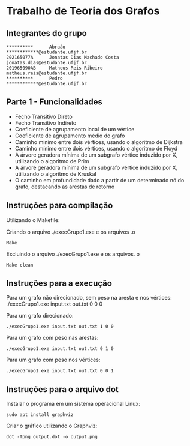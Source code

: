 # Trabalho de Teoria dos Grafos

## Integrantes do grupo

```
**********      Abraão                              ************@estudante.ufjf.br
202165077A      Jonatas Dias Machado Costa          jonatas.dias@estudante.ufjf.br
201965090AB     Matheus Reis Ribeiro                matheus.reis@estudante.ufjf.br
**********      Pedro                               ************@estudante.ufjf.br
```

## Parte 1 - Funcionalidades

- Fecho Transitivo Direto
- Fecho Transitivo Indireto
- Coeficiente de agrupamento local de um vértice
- Coeficiente de agrupamento médio do grafo
- Caminho mínimo entre dois vértices, usando o algoritmo de Dijkstra
- Caminho mínimo entre dois vértices, usando o algoritmo de Floyd
- A árvore geradora mínima de um subgrafo vértice induzido por X, utilizando o algoritmo de Prim
- A árvore geradora mínima de um subgrafo vértice induzido por X, utilizando o algoritmo de Kruskal
- O caminho em profundidade dado a partir de um determinado nó do grafo, destacando as arestas de retorno

## Instruções para compilação

Utilizando o Makefile:

Criando o arquivo ./execGrupo1.exe e os arquivos .o

```
Make
```

Excluindo o arquivo ./execGrupo1.exe e os arquivos. o

```
Make clean
```

## Instruções para a execução

Para um grafo não direcionado, sem peso na aresta e nos vértices:
./execGrupo1.exe input.txt out.txt 0 0 0

Para um grafo direcionado:

```
./execGrupo1.exe input.txt out.txt 1 0 0
```

Para um grafo com peso nas arestas:

```
./execGrupo1.exe input.txt out.txt 0 1 0
```

Para um grafo com peso nos vértices:

```
./execGrupo1.exe input.txt out.txt 0 0 1
```

## Instruções para o arquivo dot

Instalar o programa em um sistema operacional Linux:

```
sudo apt install graphviz
```

Criar o gráfico utilizando o Graphviz:

```
dot -Tpng output.dot -o output.png
```
